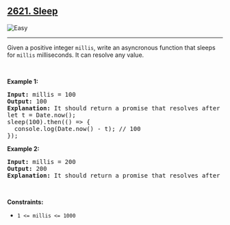 <h2><a href="https://leetcode.com/problems/sleep/">2621. Sleep</a></h2><img src="https://img.shields.io/badge/Easy-brightgreen" alt="Easy" /><hr><div><p>Given&nbsp;a positive integer <code>millis</code>, write an asyncronous function that sleeps for <code>millis</code>&nbsp;milliseconds. It can resolve&nbsp;any value.</p>

<p>&nbsp;</p>
<p><strong class="example">Example 1:</strong></p>

<pre><strong>Input:</strong> millis = 100
<strong>Output:</strong> 100
<strong>Explanation:</strong> It should return a promise that resolves after 100ms.
let t = Date.now();
sleep(100).then(() =&gt; {
  console.log(Date.now() - t); // 100
});
</pre>

<p><strong class="example">Example 2:</strong></p>

<pre><strong>Input:</strong> millis = 200
<strong>Output:</strong> 200
<strong>Explanation:</strong> It should return a promise that resolves after 200ms.
</pre>

<p>&nbsp;</p>
<p><strong>Constraints:</strong></p>

<ul>
	<li><code>1 &lt;= millis &lt;= 1000</code></li>
</ul>
</div>